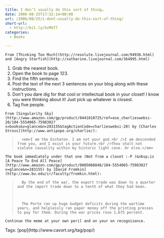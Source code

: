 ```yaml
---
title: I don’t usually do this sort of thing…
date: 2006-08-25T17:52:14+00:00
url: /2006/08/25/i-dont-usually-do-this-sort-of-thing/
short-url:
  - http://bit.ly/hzMSf7
categories:
  - Books

---
```

<div class='microid-mailto+http:sha1:1b003ab42fd985c8c4199d34938df32ba51b771c'>
   
  
  
    From [Thinking Too Much](http://resolute.livejournal.com/94936.html) and [Angry Starfish](http://xatharine.livejournal.com/364995.html)
  
  
  <ol>
    <li>
      Grab the nearest book.
    </li>
    <li>
      Open the book to page 123.
    </li>
    <li>
      Find the fifth sentence.
    </li>
    <li>
      Post the text of the next 3 sentences on your blog along with these instructions.
    </li>
    <li>
      Don't you dare dig for that cool or intellectual book in your closet! I know you were thinking about it! Just pick up whatever is closest.
    </li>
    <li>
      Tag five people.
    </li>
  </ol>
  
  
    From [Singularity Sky](http://www.amazon.com/gp/product/0441010725/ref=ase_charlieswebsi-20/104-5554065-7598302?s=books&v=glance&n=283155&tagActionCode=charlieswebsi-20) by [Charles Stross](http://www.antipope.org/charlie/):
  
  
  <blockquote>
    
      <em>I am the Eschaton. I am not your god.<br />I am descended from you, and I exist in your future.<br />Thou shalt not violate causality within my historic light cone. Or else.</em>
    
  </blockquote>
  
  
    The book immediately under that one (Not from a closet :-P )&nbsp;is [A Peace To End All Peace](http://www.amazon.com/gp/product/0805068848/104-5554065-7598302?v=glance&n=283155) by [David Fromkin](http://www.bu.edu/ir/faculty/fromkin.html):
  
  
  <blockquote>
    
      By the end of the war, the export trade was down to a quarter and the import trade down to a tenth of what they had been.
    
    
    
      The Porte ran up huge budget deficits during the wartime years, and helplessly ran paper money off the printing presses to pay for them. During the war prices rose 1,675 percent.
    
  </blockquote>
  
  
    Continue the meme at your own peril and on your on recognizance.
  
</div>

<div class="st-post-tags">
  Tags: [pop](http://www.cavort.org/tag/pop/)<br />
</div>